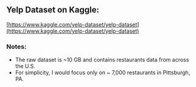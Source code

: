 ## Yelp Dataset on Kaggle:

[https://www.kaggle.com/yelp-dataset/yelp-dataset](https://www.kaggle.com/yelp-dataset/yelp-dataset)

### Notes:
  - The raw dataset is ~10 GB and contains restaurants data from across the U.S.
  - For simplicity, I would focus only on ~ 7,000 restaurants in Pittsburgh, PA.